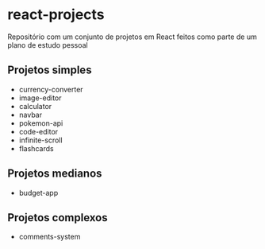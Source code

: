 # react-projects

Repositório com um conjunto de projetos em React feitos como parte de um plano de estudo pessoal

## Projetos simples

- currency-converter
- image-editor
- calculator
- navbar
- pokemon-api
- code-editor
- infinite-scroll
- flashcards

## Projetos medianos

- budget-app

## Projetos complexos

- comments-system

